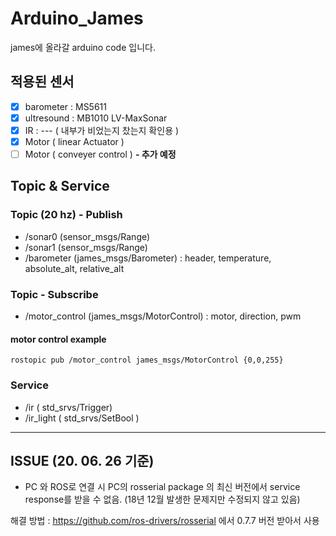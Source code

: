 # Arduino_James

james에 올라갈 arduino code 입니다.

## 적용된 센서
- [x] barometer : MS5611
- [x] ultresound : MB1010 LV-MaxSonar
- [x] IR : --- ( 내부가 비었는지 찼는지 확인용 )
- [x] Motor ( linear Actuator ) 
- [ ] Motor ( conveyer control ) **- 추가 예정**

## Topic & Service
### Topic (20 hz) - Publish
- /sonar0 (sensor_msgs/Range)
- /sonar1 (sensor_msgs/Range)
- /barometer (james_msgs/Barometer) : header, temperature, absolute_alt, relative_alt
### Topic - Subscribe
- /motor_control (james_msgs/MotorControl) : motor, direction, pwm
#### motor control example
```
rostopic pub /motor_control james_msgs/MotorControl {0,0,255}
```
### Service
- /ir       ( std_srvs/Trigger)
- /ir_light ( std_srvs/SetBool )

---

## ISSUE (20. 06. 26 기준)
 - PC 와 ROS로 연결 시 PC의 rosserial package 의 최신 버전에서 service response를 받을 수 없음. (18년 12월 발생한 문제지만 수정되지 않고 있음)

해결 방법 : https://github.com/ros-drivers/rosserial 에서 0.7.7 버전 받아서 사용 
